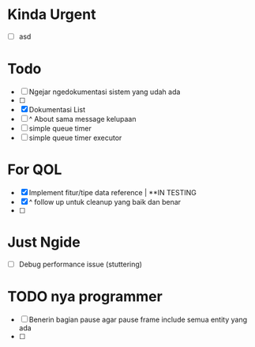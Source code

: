 # Kinda Urgent
- [ ] asd

# Todo
- [ ] Ngejar ngedokumentasi sistem yang udah ada
- [ ] 
- [x] Dokumentasi List 
- [ ] ^ About sama message kelupaan
- [ ] simple queue timer
- [ ] simple queue timer executor 

# For QOL
- [x] Implement fitur/tipe data reference | **IN TESTING 
- [x] ^ follow up untuk cleanup yang baik dan benar
- [ ] 

# Just Ngide 
- [ ] Debug performance issue (stuttering)

# TODO nya programmer
- [ ] Benerin bagian pause agar pause frame include semua entity yang ada
- [ ] 